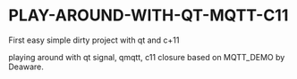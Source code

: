 # PLAY-AROUND-WITH-QT-MQTT-C11
First easy simple dirty project with qt and c+11


playing around with qt signal, qmqtt, c11 closure based on MQTT_DEMO by Deaware.
